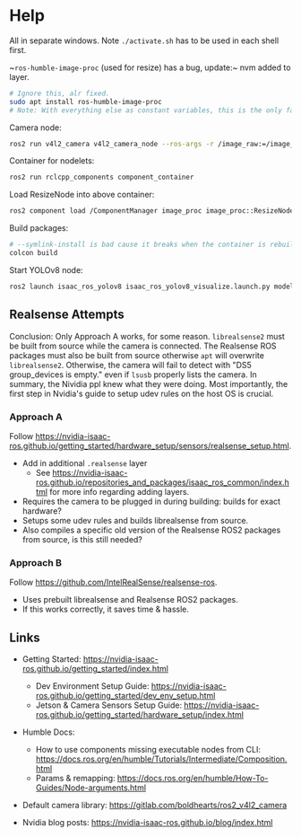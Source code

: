 # Help

All in separate windows. Note `./activate.sh` has to be used in each shell first.

~`ros-humble-image-proc` (used for resize) has a bug, update:~ nvm added to layer.

```sh
# Ignore this, alr fixed.
sudo apt install ros-humble-image-proc
# Note: With everything else as constant variables, this is the only factor between it working & not.
```

Camera node:

```sh
ros2 run v4l2_camera v4l2_camera_node --ros-args -r /image_raw:=/image_cam
```

Container for nodelets:

```sh
ros2 run rclcpp_components component_container
```

Load ResizeNode into above container:

```sh
ros2 component load /ComponentManager image_proc image_proc::ResizeNode -r /image:=/image_cam -r /resize:=/image -p use_scale:=false -p height:=640 -p width:=640
```

Build packages:

```sh
# --symlink-install is bad cause it breaks when the container is rebuilt.
colcon build
```

Start YOLOv8 node:

```sh
ros2 launch isaac_ros_yolov8 isaac_ros_yolov8_visualize.launch.py model_file_path:=/workspaces/isaac_ros-dev/models/yolov8s.onnx engine_file_path:=/workspaces/isaac_ros-dev/models/yolov8s.plan input_binding_names:=['images'] output_binding_names:=['output0'] network_image_width:=640 network_image_height:=640 force_engine_update:=False image_mean:=[0.0,0.0,0.0] image_stddev:=[1.0,1.0,1.0] input_image_width:=640 input_image_height:=640 confidence_threshold:=0.25 nms_threshold:=0.45
```

## Realsense Attempts

Conclusion: Only Approach A works, for some reason. `librealsense2` must be built from source while the camera is connected. The Realsense ROS packages must also be built from source otherwise `apt` will overwrite `librealsense2`. Otherwise, the camera will fail to detect with "DS5 group_devices is empty." even if `lsusb` properly lists the camera. In summary, the Nividia ppl knew what they were doing. Most importantly, the first step in Nvidia's guide to setup udev rules on the host OS is crucial.

### Approach A

Follow <https://nvidia-isaac-ros.github.io/getting_started/hardware_setup/sensors/realsense_setup.html>.

- Add in additional `.realsense` layer
  - See <https://nvidia-isaac-ros.github.io/repositories_and_packages/isaac_ros_common/index.html> for more info regarding adding layers.
- Requires the camera to be plugged in during building: builds for exact hardware?
- Setups some udev rules and builds librealsense from source.
- Also compiles a specific old version of the Realsense ROS2 packages from source, is this still needed?

### Approach B

Follow <https://github.com/IntelRealSense/realsense-ros>.

- Uses prebuilt librealsense and Realsense ROS2 packages.
- If this works correctly, it saves time & hassle.

## Links

- Getting Started: <https://nvidia-isaac-ros.github.io/getting_started/index.html>
  - Dev Environment Setup Guide: <https://nvidia-isaac-ros.github.io/getting_started/dev_env_setup.html>
  - Jetson & Camera Sensors Setup Guide: <https://nvidia-isaac-ros.github.io/getting_started/hardware_setup/index.html>

- Humble Docs:
  - How to use components missing executable nodes from CLI: <https://docs.ros.org/en/humble/Tutorials/Intermediate/Composition.html>
  - Params & remapping: <https://docs.ros.org/en/humble/How-To-Guides/Node-arguments.html>

- Default camera library: <https://gitlab.com/boldhearts/ros2_v4l2_camera>
- Nvidia blog posts: <https://nvidia-isaac-ros.github.io/blog/index.html>
